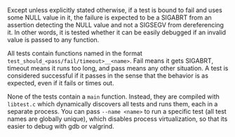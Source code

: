 Except unless explicitly stated otherwise, if a test is bound to fail and uses some NULL value in it, the failure is expected to be a SIGABRT from an assertion detecting the NULL value and not a SIGSEGV from dereferencing it. In other words, it is tested whether it can be easily debugged if an invalid value is passed to any function.

All tests contain functions named in the format `test_should_<pass/fail/timeout>__<name>`. Fail means it gets SIGABRT, timeout means it runs too long, and pass means any other situation. A test is considered successful if it passes in the sense that the behavior is as expected, even if it fails or times out.

None of the tests contain a `main` function. Instead, they are compiled with `libtest.c` which dynamically discovers all tests and runs them, each in a separate process. You can pass `--name <name>` to run a specific test (all test names are globally unique), which disables process virtualization, so that its easier to debug with gdb or valgrind.
